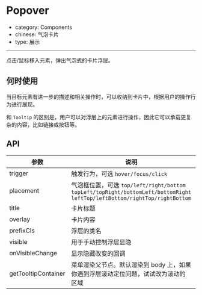 # Popover

- category: Components
- chinese: 气泡卡片
- type: 展示

---

点击/鼠标移入元素，弹出气泡式的卡片浮层。

## 何时使用

当目标元素有进一步的描述和相关操作时，可以收纳到卡片中，根据用户的操作行为进行展现。

和 `Tooltip` 的区别是，用户可以对浮层上的元素进行操作，因此它可以承载更复杂的内容，比如链接或按钮等。


## API

| 参数      | 说明                                     | 类型          | 默认值 |
|-----------|------------------------------------------|---------------|--------|
| trigger   | 触发行为，可选 `hover/focus/click`       | string        | hover  |
| placement | 气泡框位置，可选 `top/left/right/bottom` `topLeft/topRight/bottomLeft/bottomRight` `leftTop/leftBottom/rightTop/rightBottom` | string        | top    |
| title     | 卡片标题                                 | React.Element | 无     |
| overlay   | 卡片内容                                 | React.Element | 无     |
| prefixCls | 浮层的类名                        | string        | ant-popover   |
| visible   | 用于手动控制浮层显隐                     | boolean       | false  |
| onVisibleChange | 显示隐藏改变的回调                 | function      | 无     |
| getTooltipContainer | 菜单渲染父节点。默认渲染到 body 上，如果你遇到浮层滚动定位问题，试试改为滚动的区域 | Function(triggerNode) | () => document.body |
